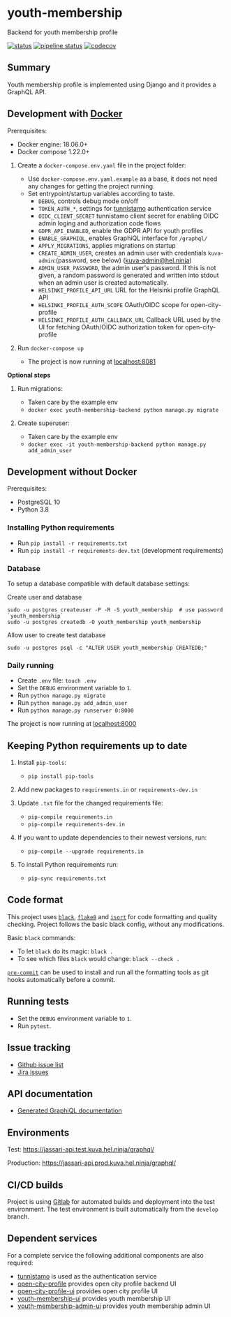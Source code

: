 # youth-membership
Backend for youth membership profile

[![status](https://travis-ci.com/City-of-Helsinki/youth-membership.svg)](https://github.com/City-of-Helsinki/youth-membership)
[![pipeline status](https://gitlab.com/City-of-Helsinki/KuVa/github-mirrors/youth-membership/badges/develop/pipeline.svg)](https://gitlab.com/City-of-Helsinki/KuVa/github-mirrors/youth-membership/-/commits/develop)
[![codecov](https://codecov.io/gh/City-of-Helsinki/youth-membership/branch/develop/graph/badge.svg)](https://codecov.io/gh/City-of-Helsinki/youth-membership)


## Summary

Youth membership profile is implemented using Django and it provides a GraphQL API.

## Development with [Docker](https://docs.docker.com/)

Prerequisites:
* Docker engine: 18.06.0+
* Docker compose 1.22.0+

1. Create a `docker-compose.env.yaml` file in the project folder:
   * Use `docker-compose.env.yaml.example` as a base, it does not need any changes for getting the project running.
   * Set entrypoint/startup variables according to taste.
     * `DEBUG`, controls debug mode on/off
     * `TOKEN_AUTH_*`, settings for [tunnistamo](https://github.com/City-of-Helsinki/tunnistamo) authentication service
     * `OIDC_CLIENT_SECRET` tunnistamo client secret for enabling OIDC admin loging and authorization code flows
     * `GDPR_API_ENABLED`, enable the GDPR API for youth profiles
     * `ENABLE_GRAPHIQL`, enables GraphiQL interface for `/graphql/`
     * `APPLY_MIGRATIONS`, applies migrations on startup
     * `CREATE_ADMIN_USER`, creates an admin user with credentials `kuva-admin`:(password, see below)
     (kuva-admin@hel.ninja)
     * `ADMIN_USER_PASSWORD`, the admin user's password. If this is not given, a random password is generated
     and written into stdout when an admin user is created automatically.
     * `HELSINKI_PROFILE_API_URL` URL for the Helsinki profile GraphQL API
     * `HELSINKI_PROFILE_AUTH_SCOPE` OAuth/OIDC scope for open-city-profile
     * `HELSINKI_PROFILE_AUTH_CALLBACK_URL` Callback URL used by the UI for fetching OAuth/OIDC authorization token
     for open-city-profile

2. Run `docker-compose up`
    * The project is now running at [localhost:8081](http://localhost:8081)

**Optional steps**

1. Run migrations:
    * Taken care by the example env
    * `docker exec youth-membership-backend python manage.py migrate`

2. Create superuser:
    * Taken care by the example env
    * `docker exec -it youth-membership-backend python manage.py add_admin_user`


## Development without Docker

Prerequisites:
* PostgreSQL 10
* Python 3.8


### Installing Python requirements

* Run `pip install -r requirements.txt`
* Run `pip install -r requirements-dev.txt` (development requirements)


### Database

To setup a database compatible with default database settings:

Create user and database

    sudo -u postgres createuser -P -R -S youth_membership  # use password `youth_membership`
    sudo -u postgres createdb -O youth_membership youth_membership

Allow user to create test database

    sudo -u postgres psql -c "ALTER USER youth_membership CREATEDB;"


### Daily running

* Create `.env` file: `touch .env`
* Set the `DEBUG` environment variable to `1`.
* Run `python manage.py migrate`
* Run `python manage.py add_admin_user`
* Run `python manage.py runserver 0:8000`

The project is now running at [localhost:8000](http://localhost:8000)


## Keeping Python requirements up to date

1. Install `pip-tools`:
    * `pip install pip-tools`

2. Add new packages to `requirements.in` or `requirements-dev.in`

3. Update `.txt` file for the changed requirements file:
    * `pip-compile requirements.in`
    * `pip-compile requirements-dev.in`

4. If you want to update dependencies to their newest versions, run:
    * `pip-compile --upgrade requirements.in`

5. To install Python requirements run:
    * `pip-sync requirements.txt`

## Code format

This project uses
[`black`](https://github.com/ambv/black),
[`flake8`](https://gitlab.com/pycqa/flake8) and
[`isort`](https://github.com/timothycrosley/isort)
for code formatting and quality checking. Project follows the basic
black config, without any modifications.

Basic `black` commands:

* To let `black` do its magic: `black .`
* To see which files `black` would change: `black --check .`

[`pre-commit`](https://pre-commit.com/) can be used to install and
run all the formatting tools as git hooks automatically before a
commit.


## Running tests

* Set the `DEBUG` environment variable to `1`.
* Run `pytest`.


## Issue tracking

* [Github issue list](https://github.com/City-of-Helsinki/youth-membership/issues)
* [Jira issues](https://helsinkisolutionoffice.atlassian.net/projects/YM/issues/?filter=allissues)


## API documentation

* [Generated GraphiQL documentation](https://jassari-api.test.kuva.hel.ninja/graphql/)


## Environments
Test: https://jassari-api.test.kuva.hel.ninja/graphql/

Production: https://jassari-api.prod.kuva.hel.ninja/graphql/

## CI/CD builds

Project is using [Gitlab](https://gitlab.com/City-of-Helsinki/KuVa/github-mirrors/youth-membership/pipelines)
for automated builds and deployment into the test environment.
The test environment is built automatically from the `develop` branch.

## Dependent services

For a complete service the following additional components are also required:
* [tunnistamo](https://github.com/City-of-Helsinki/tunnistamo) is used as the authentication service
* [open-city-profile](https://github.com/City-of-Helsinki/open-city-profile/) provides open city profile backend UI
* [open-city-profile-ui](https://github.com/City-of-Helsinki/open-city-profile-ui/) provides open city profile UI
* [youth-membership-ui](https://github.com/City-of-Helsinki/youth-membership-ui/) provides youth membership UI
* [youth-membership-admin-ui](https://github.com/City-of-Helsinki/youth-membership-admin-ui/) provides youth membership admin UI

